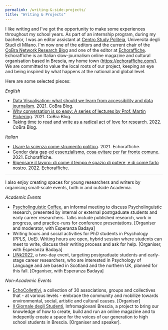 ```yaml
---
permalink: /writing-&-side-projects/
title: "Writing & Projects"
---
```


I like writing and I've got the opportunity to make some experiences throughout my school years. As part of an internship program, during my bachelor, I was an editor assistant at [Centro Study Politeia](http://www.politeia-centrostudi.org), Università degli Studi di Milano. I'm now one of the editors and the current chair of the [CoBra Network Research Blog](https://www.cobra-network.eu/research-blog/) and one of the editor at [Echoraffiche](https://echoraffiche.com). Echoraffiche is an Italian slow-journalism online magazine and cultural organisation based in Brescia, my home town (https://echoraffiche.com/). We are committed to value the local roots of our project, keeping an eye and being inspired by what happens at the national and global level.  

Here are some selected pieces: 

_English_
* [Data Visualisation: what should we learn from accessibility and data journalism](https://www.cobra-network.eu/2021/05/19/data-visualisation-what-should-we-learn-from-accessibility-and-data-journalism/). 2021. CoBra Blog.
* [Why conversation is so easy: A series of lectures by Prof. Martin Pickering](https://www.cobra-network.eu/2021/04/08/why-conversation-is-so-easy-a-series-of-lectures-by-prof-martin-pickering/). 2021. CoBra Blog.
* [Taking time to read and write as a radical act of love for research](https://www.cobra-network.eu/2022/02/09/taking-time-to-read-and-write-as-a-radical-act-of-love-for-research/). 2022. CoBra Blog.

_Italian_
* [Usare la scienza come strumento politico](https://echoraffiche.com/usare-la-scienza-come-strumento-politico/). 2021. Echoraffiche.
* [Gender data gap ed essenzialismo, cosa evitare per far fronte comune](https://echoraffiche.com/gender-data-gap-ed-essenzialismo-cosa-evitare-per-far-fronte-comune/). 2021. Echoraffiche.
* [Ripensare il lavoro: di come il tempo è spazio di potere, e di come farlo nostro](https://echoraffiche.com/ripensare-il-lavoro-di-come-il-tempo-e-spazio-di-potere-e-di-come-farlo-nostro/). 2022. Echoraffiche. 

----

I also enjoy creating spaces for young researchers and writers by organising small-scale events, both in and outside Academia. 

_Academic Events_
  * [Psycholinguistic Coffee](https://blogs.ed.ac.uk/psycholingcoffee/), an informal meeting to discuss Psycholinguistic research, presented by internal or external postrgaduate students and early career researchers. Talks include published research, work in progress, and practice-runs for conference presentations. [Organiser and moderator, with Esperanza Badaya]
  * Writing hours and social activities for PhD students in Psychology (PPLS, UoE). Writing hours are open, hybrid session where students can meet to write, discuss their writing process and ask for help. [Organiser, with Esperanza Badaya]
  * [LINk2022](https://linkedi2022.github.io/), a two-day event, targeting postgraduate students and early-stage career researchers, who are interested in Psychology of Language and are based in Scotland and the northern UK, planned for this fall. [Organiser, with Esperanza Badaya]
  
_Non-Academic Events_
  * [EchoCollettivi](https://www.instagram.com/p/CX6dJs6t36y/), a collection of 30 associations, groups and collectives that - at various levels - embrace the community and mobilize towards environmental, social, artistic and cultural causes. [Organiser]
  * [Il Giornale degli Studenti](https://www.instagram.com/p/CMhOLFvCwP5/), Infromagiovani Brescia, a project to bring our knowledge of how to create, build and run an online magazine and to indepently create a space for the voices of our generation to high school students in Brescia. [Organiser and speaker].
